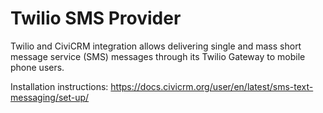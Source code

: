# Twilio SMS Provider

Twilio and CiviCRM integration allows delivering single and mass short message service (SMS) messages through its Twilio Gateway to mobile phone users.

Installation instructions: https://docs.civicrm.org/user/en/latest/sms-text-messaging/set-up/
